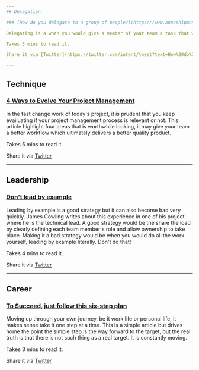 ```yaml
---
## Delegation

### [How do you delegate to a group of people?](https://www.annashipman.co.uk/jfdi/delegating-to-a-team.html)

Delegating is a when you would give a member of your team a task that was originaly assigned to you. As a project manager, or team leader, delegating needs to be tailored for it to be effective. This insightful article by Anna Shipman hits on several aspects when considering what tasks to delegate, and several strategies on how to provide transparency on delegating tasks. 

Takes 5 mins to read it.

Share it via [Twitter](https://twitter.com/intent/tweet?text=How%20do%20you%20delegate%20to%20a%20group%20of%20people%3F%0A%20https%3A%2F%2Fwww.annashipman.co.uk%2Fjfdi%2Fdelegating-to-a-team.html%20shared%20via%20%40PrjMgr_weekly)

---
```

## Technique

### [4 Ways to Evolve Your Project Management](https://tdwi.org/articles/2019/02/22/ppm-all-4-ways-to-evolve-project-management.aspx)

In the fast change work of today's project, it is prudent that you keep evailuating if your project management process is relevant or not. This article highlight four areas that is worthwhile looking, it may give your team a better workflow which ultimately delivers a better quality product.

Takes 5 mins to read it.

Share it via [Twitter](https://twitter.com/intent/tweet?text=4%20Ways%20to%20Evolve%20Your%20Project%20Management%20https%3A%2F%2Ftdwi.org%2Farticles%2F2019%2F02%2F22%2Fppm-all-4-ways-to-evolve-project-management.aspx%20shared%20via%20%40PrjMgr_weekly)

---
## Leadership

### [Don't lead by example](https://medium.com/@jamesacowling/dont-lead-by-example-4f86b1174e64)

Leading by example is a good strategy but it can also become bad very quickly. James Cowling writes about this experience in one of his project where he is the technical lead. A good strategy would be the share the load by clearly defining each team member's role and allow ownership to take place. Making it a bad strategy would be when you would do all the work yourself, leading by example literally. Don't do that!  

Takes 4 mins to read it.

Share it via [Twitter](https://twitter.com/intent/tweet?text=Don't%20lead%20by%20example%20https%3A%2F%2Fmedium.com%2F%40jamesacowling%2Fdont-lead-by-example-4f86b1174e64%20shared%20via%20%40PrjMgr_weekly)

---
## Career

### [To Succeed, just follow this six-step plan](https://www.entrepreneur.com/article/331221)

Moving up through your own journey, be it work life or personal life, it makes sense take it one step at a time. This is a simple article but drives home the point the simple step is the way forward to the target, but the real truth is that there is not such thing as a real target. It is constantly moving.

Takes 3 mins to read it.

Share it via [Twitter](https://twitter.com/intent/tweet?text=To%20Succeed%2C%20just%20follow%20this%20six-step%20plan%20https%3A%2F%2Fwww.entrepreneur.com%2Farticle%2F331221%20shared%20via%20%40PrjMgr_weekly)

